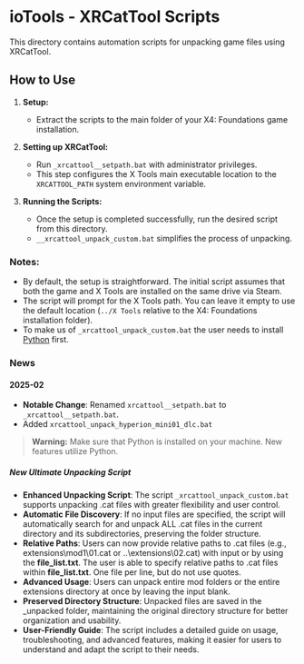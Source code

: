 # ioTools - XRCatTool Scripts

This directory contains automation scripts for unpacking game files using XRCatTool.

## How to Use

1. **Setup:**
   - Extract the scripts to the main folder of your X4: Foundations game installation.

2. **Setting up XRCatTool:**
   - Run `_xrcattool__setpath.bat` with administrator privileges.
   - This step configures the X Tools main executable location to the `XRCATTOOL_PATH` system environment variable.

3. **Running the Scripts:**
   - Once the setup is completed successfully, run the desired script from this directory.
   - `__xrcattool_unpack_custom.bat` simplifies the process of unpacking.

### Notes:

- By default, the setup is straightforward. The initial script assumes that both the game and X Tools are installed on the same drive via Steam.
- The script will prompt for the X Tools path. You can leave it empty to use the default location (`../X Tools` relative to the X4: Foundations installation folder).
- To make us of `_xrcattool_unpack_custom.bat` the user needs to install [Python](https://www.python.org/downloads/) first.

### News

#### 2025-02

- **Notable Change**: Renamed `xrcattool__setpath.bat` to `_xrcattool__setpath.bat`.
- Added `xrcattool_unpack_hyperion_mini01_dlc.bat`

> **Warning:**
> Make sure that Python is installed on your machine. New features utilize Python.

##### New Ultimate Unpacking Script

- **Enhanced Unpacking Script**: The script `_xrcattool_unpack_custom.bat` supports unpacking .cat files with greater flexibility and user control.
- **Automatic File Discovery**: If no input files are specified, the script will automatically search for and unpack ALL .cat files in the current directory and its subdirectories, preserving the folder structure.
- **Relative Paths**: Users can now provide relative paths to .cat files (e.g., extensions\mod1\01.cat or ..\extensions\02.cat) with input or by using the **file_list.txt**. The user is able to specify relative paths to .cat files within **file_list.txt**. One file per line, but do not use quotes.
- **Advanced Usage**: Users can unpack entire mod folders or the entire extensions directory at once by leaving the input blank.
- **Preserved Directory Structure**: Unpacked files are saved in the _unpacked folder, maintaining the original directory structure for better organization and usability.
- **User-Friendly Guide**: The script includes a detailed guide on usage, troubleshooting, and advanced features, making it easier for users to understand and adapt the script to their needs.
